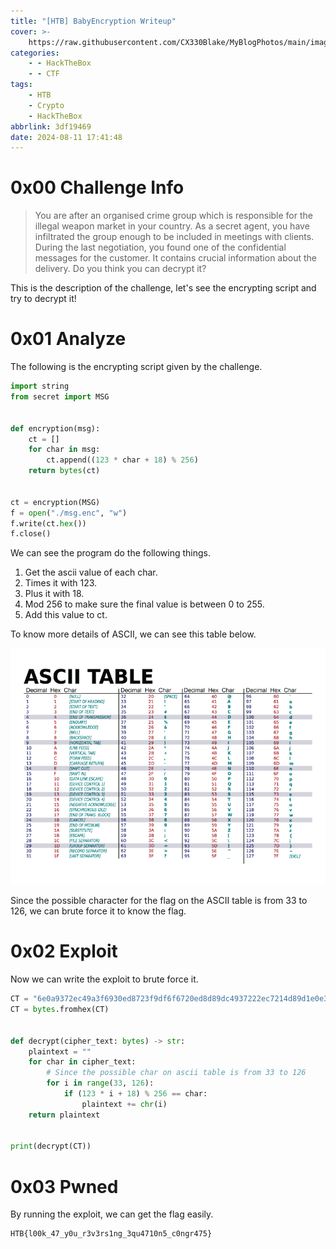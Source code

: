 ```yaml
---
title: "[HTB] BabyEncryption Writeup"
cover: >-
    https://raw.githubusercontent.com/CX330Blake/MyBlogPhotos/main/image/help-you-at-solving-hackthebox-htb-challenges-machines.png
categories:
    - - HackTheBox
    - - CTF
tags:
    - HTB
    - Crypto
    - HackTheBox
abbrlink: 3df19469
date: 2024-08-11 17:41:48
---
```


# 0x00 Challenge Info

> You are after an organised crime group which is responsible for the illegal weapon market in your country. As a secret agent, you have infiltrated the group enough to be included in meetings with clients. During the last negotiation, you found one of the confidential messages for the customer. It contains crucial information about the delivery. Do you think you can decrypt it?

This is the description of the challenge, let's see the encrypting script and try to decrypt it!

# 0x01 Analyze

The following is the encrypting script given by the challenge.

```python
import string
from secret import MSG


def encryption(msg):
    ct = []
    for char in msg:
        ct.append((123 * char + 18) % 256)
    return bytes(ct)


ct = encryption(MSG)
f = open("./msg.enc", "w")
f.write(ct.hex())
f.close()
```

We can see the program do the following things.

1. Get the ascii value of each char.
2. Times it with 123.
3. Plus it with 18.
4. Mod 256 to make sure the final value is between 0 to 255.
5. Add this value to ct.

To know more details of ASCII, we can see this table below.

![ASCII Table from GeeksforGeeks](https://raw.githubusercontent.com/CX330Blake/MyBlogPhotos/main/image/ASCII-Table.png)

Since the possible character for the flag on the ASCII table is from 33 to 126, we can brute force it to know the flag.

# 0x02 Exploit

Now we can write the exploit to brute force it.

```python
CT = "6e0a9372ec49a3f6930ed8723f9df6f6720ed8d89dc4937222ec7214d89d1e0e352ce0aa6ec82bf622227bb70e7fb7352249b7d893c493d8539dec8fb7935d490e7f9d22ec89b7a322ec8fd80e7f8921"
CT = bytes.fromhex(CT)


def decrypt(cipher_text: bytes) -> str:
    plaintext = ""
    for char in cipher_text:
        # Since the possible char on ascii table is from 33 to 126
        for i in range(33, 126):
            if (123 * i + 18) % 256 == char:
                plaintext += chr(i)
    return plaintext


print(decrypt(CT))
```

# 0x03 Pwned

By running the exploit, we can get the flag easily.

```txt
HTB{l00k_47_y0u_r3v3rs1ng_3qu4710n5_c0ngr475}
```

